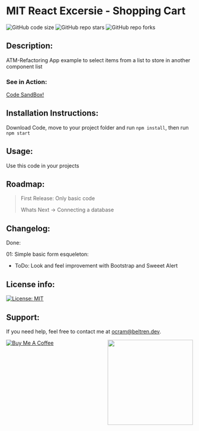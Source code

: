 # MIT React Excersie - Shopping Cart
![GitHub code size](https://img.shields.io/github/repo-size/otanerocram/mit-atm-refactoring-excersise)
![GitHub repo stars](https://img.shields.io/github/stars/otanerocram/mit-atm-refactoring-excersise)
![GitHub repo forks](https://img.shields.io/github/forks/otanerocram/mit-atm-refactoring-excersise)

## Description: 
ATM-Refactoring App example to select items from a list to store in another component list

### See in Action:
[Code SandBox!](https://githubbox.com/otanerocram/mit-atm-refactoring-excersise)

## Installation Instructions:
Download Code, move to your project folder and run `npm install`, then run `npm start`

## Usage: 
Use this code in your projects

## Roadmap: 
> First Release: Only basic code
> 
> Whats Next -> Connecting a database

## Changelog:
Done: 

01: 
Simple basic form esqueleton:
- ToDo: Look and feel improvement with Bootstrap and Sweeet Alert

## License info: 
[![License: MIT](https://img.shields.io/badge/License-MIT-yellow.svg)](https://opensource.org/licenses/MIT)

## Support: 
If you need help, feel free to contact me at ocram@beltren.dev.

<img align='right' src="https://media.giphy.com/media/M9gbBd9nbDrOTu1Mqx/giphy.gif" width="230">

[![Buy Me A Coffee](https://cdn.buymeacoffee.com/buttons/v2/default-yellow.png)](https://www.buymeacoffee.com/otanerocram)
